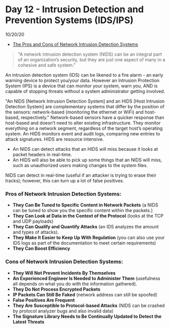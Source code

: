 # Day 12 - Intrusion Detection and Prevention Systems (IDS/IPS)
10/20/20

* [The Pros and Cons of Network Intrusion Detection Systems](https://blog.rapid7.com/2017/01/11/the-pros-cons-of-intrusion-detection-systems/)

> "A network intrusion detection system (NIDS) can be an integral part of an organization’s security, but they are just one aspect of many in a cohesive and safe system."

An intrusion detection system (IDS) can be likened to a fire alarm - an early warning device to protect you/your data.  However an Intrusion Protection System (IPS) is a device that can monitor your system, warn you, AND is capable of stopping threats without a system administrator getting involved.  

"An NIDS [Network Intrusion Detection System] and an HIDS [Host Intrusion Detection System] are complementary systems that differ by the position of the sensors: network-based (monitoring the ethernet or WiFi) and host-based, respectively."  Network-based sensors have a quicker response than host-based and doesn’t need to alter existing infrastructure.  They monitor everything on a network segment, regardless of the target host’s operating system. An HIDS monitors event and audit logs, comparing new entries to attack signatures. HIDS are resource intensive.

* An NIDS can detect attacks that an HIDS will miss because it looks at packet headers in real-time. 
* An HIDS will also be able to pick up some things that an NIDS will miss, such as unauthorized users making changes to the system files.

NIDS can detect in real-time (useful if an attacker is trying to erase their tracks); however, this can turn up a lot of false positives.

### Pros of Network Intrusion Detection Systems:
* **They Can Be Tuned to Specific Content in Network Packets** (a NIDS can be tuned to show you the specific content within the packets.)
* **They Can Look at Data in the Context of the Protocol** (looks at the TCP and UDP payloads) 
* **They Can Qualify and Quantify Attacks** (an IDS analyzes the amount and types of attacks). 
* **They Make It Easier to Keep Up With Regulation** (you can also use your IDS logs as part of the documentation to meet certain requirements)
* **They Can Boost Efficiency**

### Cons of Network Intrusion Detection Systems:
* **They Will Not Prevent Incidents By Themselves**
* **An Experienced Engineer Is Needed to Administer Them** (usefulness all depends on what you do with the information gathered). 
* **They Do Not Process Encrypted Packets**
* **IP Packets Can Still Be Faked** (network address can still be spoofed)
* **False Positives Are Frequent**
* **They Are Susceptible to Protocol-based Attacks** (NIDS can be crashed by protocol analyzer bugs and also invalid data)
* **The Signature Library Needs to Be Continually Updated to Detect the Latest Threats**